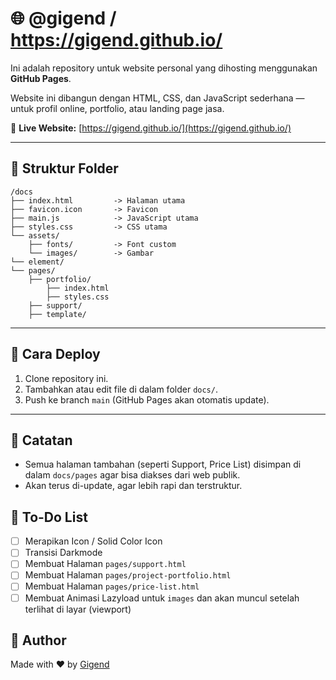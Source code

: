 # 🌐 @gigend / https://gigend.github.io/

Ini adalah repository untuk website personal yang dihosting menggunakan **GitHub Pages**.

Website ini dibangun dengan HTML, CSS, dan JavaScript sederhana — untuk profil online, portfolio, atau landing page jasa.

🔗 **Live Website:**  [https://gigend.github.io/](https://gigend.github.io/)

---

## 💾 Struktur Folder

```
/docs
├── index.html         -> Halaman utama
├── favicon.icon       -> Favicon
├── main.js            -> JavaScript utama
├── styles.css         -> CSS utama
└── assets/
    ├── fonts/         -> Font custom
    └── images/        -> Gambar
└── element/
└── pages/
    ├── portfolio/ 
        ├── index.html
        ├── styles.css
    ├── support/        
    ├── template/
```

---

## 🚀 Cara Deploy

1. Clone repository ini.
2. Tambahkan atau edit file di dalam folder `docs/`.
3. Push ke branch `main` (GitHub Pages akan otomatis update).

---

## 🎯 Catatan

- Semua halaman tambahan (seperti Support, Price List) disimpan di dalam `docs/pages` agar bisa diakses dari web publik.
- Akan terus di-update, agar lebih rapi dan terstruktur.

## 📝 To-Do List

- [ ] Merapikan Icon / Solid Color Icon
- [ ] Transisi Darkmode
- [ ] Membuat Halaman `pages/support.html`
- [ ] Membuat Halaman `pages/project-portfolio.html`
- [ ] Membuat Halaman `pages/price-list.html`
- [ ] Membuat Animasi Lazyload untuk `images` dan akan muncul setelah terlihat di layar (viewport)

## 👤 Author

Made with ❤️ by [Gigend](https://gigend.github.io/)